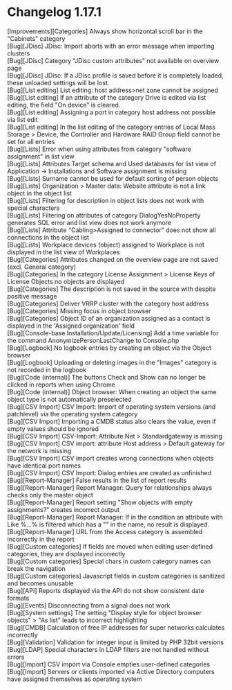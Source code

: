 # Changelog 1.17.1

[Improvements][Categories]                        Always show horizontal scroll bar in the "Cabinets" category  
[Bug][JDisc]                                      JDisc: Import aborts with an error message when importing clusters  
[Bug][JDisc]                                      Category "JDisc custom attributes" not available on overview page  
[Bug][JDisc]                                      JDisc: If a JDisc profile is saved before it is completely loaded, these unloaded settings will be lost.  
[Bug][List editing]                               List editing: host address>net zone cannot be assigned  
[Bug][List editing]                               If an attribute of the category Drive is edited via list editing, the field "On device" is cleared.  
[Bug][List editing]                               Assigning a port in category host address not possible via list edit  
[Bug][List editing]                               In the list editing of the category entries of Local Mass Storage > Device, the Controller and Hardware RAID Group field cannot be set for all entries  
[Bug][Lists]                                      Error when using attributes from category "software assignment" in list view  
[Bug][Lists]                                      Attributes Target schema and Used databases for list view of Application -> Installations and Software assignment is missing  
[Bug][Lists]                                      Surname cannot be used for default sorting of person objects  
[Bug][Lists]                                      Organization > Master data: Website attribute is not a link object in the object list  
[Bug][Lists]                                      Filtering for description in object lists does not work with special characters  
[Bug][Lists]                                      Filtering on attributes of category DialogYesNoProperty generates SQL error and list view does not work anymore  
[Bug][Lists]                                      Attribute "Cabling>Assigned to connector" does not show all connections in the object list  
[Bug][Lists]                                      Workplace devices (object) assigned to Workplace is not displayed in the list view of Workplaces  
[Bug][Categories]                                 Attributes changed on the overview page are not saved (excl. General category)  
[Bug][Categories]                                 In the category License Assignment > License Keys of License Objects no objects are displayed  
[Bug][Categories]                                 The description is not saved in the source with despite positive message  
[Bug][Categories]                                 Deliver VRRP cluster with the category host address  
[Bug][Categories]                                 Missing focus in object browser  
[Bug][Categories]                                 Object ID of an organization assigned as a contact is displayed in the 'Assigned organization' field  
[Bug][Console-base Installation/Update/Licensing] Add a time variable for the command AnonymizePersonLastChange to Console.php  
[Bug][Logbook]                                    No logbook entries by creating an object via the Object browser  
[Bug][Logbook]                                    Uploading or deleting images in the "Images" category is not recorded in the logbook  
[Bug][Code (internal)]                            The buttons Check and Show can no longer be clicked in reports when using Chrome  
[Bug][Code (internal)]                            Object browser: When creating an object the same object type is not automatically preselected  
[Bug][CSV Import]                                 CSV Import: Import of operating system versions (and patchlevel) via the operating system category  
[Bug][CSV Import]                                 Importing a CMDB status also clears the value, even if empty values should be ignored  
[Bug][CSV Import]                                 CSV-Import: Attribute Net > Standardgateway is missing  
[Bug][CSV Import]                                 CSV import: attribute Host address > Default gateway for the network is missing  
[Bug][CSV Import]                                 CSV import creates wrong connections when objects have identical port names  
[Bug][CSV Import]                                 CSV Import: Dialog entries are created as unfinished  
[Bug][Report-Manager]                             False results in the list of report results  
[Bug][Report-Manager]                             Report Manager: Query for relationships always checks only the master object  
[Bug][Report-Manager]                             Report setting "Show objects with empty assignments?" creates incorrect output  
[Bug][Report-Manager]                             Report Manager: If in the condition an attribute with Like %...% is filtered which has a "\" in the name, no result is displayed.  
[Bug][Report-Manager]                             URL from the Access category is assembled incorrectly in the report  
[Bug][Custom categories]                          If fields are moved when editing user-defined categories, they are displayed incorrectly  
[Bug][Custom categories]                          Special chars in custom category names can break the navigation  
[Bug][Custom categories]                          Javascript fields in custom categories is sanitized and becomes unusable  
[Bug][API]                                        Reports displayed via the API do not show consistent date formats  
[Bug][Events]                                     Disconnecting from a signal does not work  
[Bug][System settings]                            The setting "Display style for object browser objects" > "As list" leads to incorrect highlighting  
[Bug][CMDB]                                       Calculation of free IP addresses for super networks calculates incorrectly  
[Bug][Validation]                                 Validation for integer input is limited by PHP 32bit versions  
[Bug][LDAP]                                       Special characters in LDAP filters are not handled without errors  
[Bug][Import]                                     CSV import via Console empties user-defined categories  
[Bug][Import]                                     Servers or clients imported via Active Directory computers have assigned themselves as operating system  